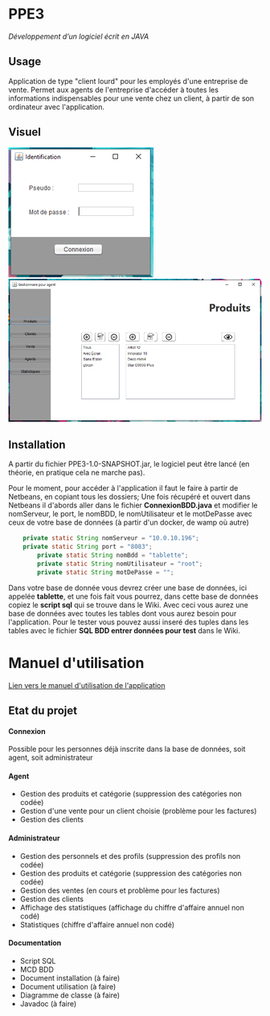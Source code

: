 # PPE3 
*Développement d’un logiciel écrit en JAVA*

## Usage
Application de type "client lourd" pour les employés d'une entreprise de vente. Permet aux agents de l'entreprise d'accéder à toutes les informations indispensables pour une vente chez un client, à partir de son ordinateur avec l'application.

## Visuel
![](https://github.com/clara952/PPE3/blob/master/images_PPE3/PPE3_1.PNG)
![](https://github.com/clara952/PPE3/blob/master/images_PPE3/PPE3_2.PNG)

## Installation
A partir du fichier PPE3-1.0-SNAPSHOT.jar, le logiciel peut être lancé (en théorie, en pratique cela ne marche pas).

Pour le moment, pour accéder à l'application il faut le faire à partir de Netbeans, en copiant tous les dossiers; Une fois récupéré et ouvert dans Netbeans il d'abords aller dans le fichier **ConnexionBDD.java** et modifier le nomServeur, le port, le nomBDD, le nomUtilisateur et le motDePasse avec ceux de votre base de données (à partir d'un docker, de wamp où autre)

```java
	private static String nomServeur = "10.0.10.196";
	private static String port = "8083";
    	private static String nomBdd = "tablette";
    	private static String nomUtilisateur = "root";
    	private static String motDePasse = "";
```

Dans votre base de donnée vous devrez créer une base de données, ici appelée **tablette**, et une fois fait vous pourrez, dans cette base de données copiez le **script sql** qui se trouve dans le Wiki. Avec ceci vous aurez une base de données avec toutes les tables dont vous aurez besoin pour l'application. Pour le tester vous pouvez aussi inseré des tuples dans les tables avec le fichier **SQL BDD entrer données pour test** dans le Wiki.

# Manuel d'utilisation

[Lien vers le manuel d'utilisation de l'application](https://docs.google.com/document/d/1fQPri8qwvkwAs7LTUer4oeqf-xMoe0WIM1jeE22sogk/edit?usp=sharing)

## Etat du projet

#### Connexion 
Possible pour les personnes déjà inscrite dans la base de données, soit agent, soit administrateur

#### Agent
* Gestion des produits et catégorie (suppression des catégories non codée)
* Gestion d'une vente pour un client choisie (problème pour les factures)
* Gestion des clients

#### Administrateur
* Gestion des personnels et des profils (suppression des profils non codée)
* Gestion des produits et catégorie (suppression des catégories non codée)
* Gestion des ventes (en cours et problème pour les factures)
* Gestion des clients
* Affichage des statistiques (affichage du chiffre d'affaire annuel non codé)
* Statistiques (chiffre d'affaire annuel non codé)

#### Documentation
* Script SQL
* MCD BDD
* Document installation (à faire)
* Document utilisation (à faire)
* Diagramme de classe (à faire)
* Javadoc (à faire)
			
